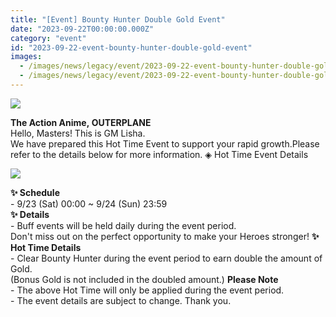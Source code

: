 ```yaml
---
title: "[Event] Bounty Hunter Double Gold Event"
date: "2023-09-22T00:00:00.000Z"
category: "event"
id: "2023-09-22-event-bounty-hunter-double-gold-event"
images:
  - /images/news/legacy/event/2023-09-22-event-bounty-hunter-double-gold-event/fa35be9047804fddb0851ad162bb1e64.webp
  - /images/news/legacy/event/2023-09-22-event-bounty-hunter-double-gold-event/64223eb3363f4310b5a187df722f84c9_002.webp
---
```


![](/images/news/legacy/event/2023-09-22-event-bounty-hunter-double-gold-event/fa35be9047804fddb0851ad162bb1e64.webp)  

**The Action Anime, OUTERPLANE**  
Hello, Masters! This is GM Lisha.  
We have prepared this Hot Time Event to support your rapid growth.Please refer to the details below for more information. ◈ Hot Time Event Details

![](/images/news/legacy/event/2023-09-22-event-bounty-hunter-double-gold-event/64223eb3363f4310b5a187df722f84c9_002.webp)  
  
**✨ Schedule**  
\- 9/23 (Sat) 00:00 ~ 9/24 (Sun) 23:59  
**✨ Details**  
\- Buff events will be held daily during the event period.  
Don't miss out on the perfect opportunity to make your Heroes stronger! **✨ Hot Time Details**  
\- Clear Bounty Hunter during the event period to earn double the amount of Gold.  
(Bonus Gold is not included in the doubled amount.) **Please Note**  
\- The above Hot Time will only be applied during the event period.  
\- The event details are subject to change. Thank you.
